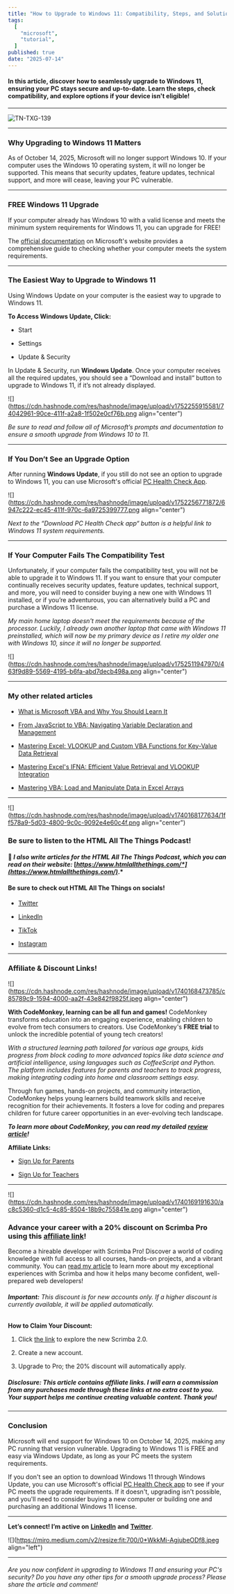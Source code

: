 ```yaml
---
title: "How to Upgrade to Windows 11: Compatibility, Steps, and Solutions"
tags:
  [
    "microsoft",
    "tutorial",
  ]
published: true
date: "2025-07-14"
---
```


#### In this article, discover how to seamlessly upgrade to Windows 11, ensuring your PC stays secure and up-to-date. Learn the steps, check compatibility, and explore options if your device isn't eligible!

---

![TN-TXG-139](img/07-14-25/TN-TXG-139.png)

---

### Why Upgrading to Windows 11 Matters

As of October 14, 2025, Microsoft will no longer support Windows 10. If your computer uses the Windows 10 operating system, it will no longer be supported. This means that security updates, feature updates, technical support, and more will cease, leaving your PC vulnerable.

---

### FREE Windows 11 Upgrade

If your computer already has Windows 10 with a valid license and meets the minimum system requirements for Windows 11, you can upgrade for FREE!

The [official documentation](https://www.microsoft.com/en-us/windows/windows-11-specifications#table1) on Microsoft's website provides a comprehensive guide to checking whether your computer meets the system requirements.

---

### The Easiest Way to Upgrade to Windows 11

Using Windows Update on your computer is the easiest way to upgrade to Windows 11.

**To Access Windows Update, Click:**

* Start
    
* Settings
    
* Update & Security
    

In Update & Security, run **Windows Update**. Once your computer receives all the required updates, you should see a “Download and install“ button to upgrade to Windows 11, if it’s not already displayed.

![](https://cdn.hashnode.com/res/hashnode/image/upload/v1752255915581/74042961-90ce-411f-a2a8-1f502e0cf76b.png align="center")

*Be sure to read and follow all of Microsoft’s prompts and documentation to ensure a smooth upgrade from Windows 10 to 11.*

---

### If You Don’t See an Upgrade Option

After running **Windows Update**, if you still do not see an option to upgrade to Windows 11, you can use Microsoft's official [PC Health Check App](https://www.microsoft.com/en-us/windows/windows-11#pchealthcheck).

![](https://cdn.hashnode.com/res/hashnode/image/upload/v1752256771872/6947c222-ec45-411f-970c-6a9725399777.png align="center")

*Next to the “Download PC Health Check app“ button is a helpful link to Windows 11 system requirements.*

---

### If Your Computer Fails The Compatibility Test

Unfortunately, if your computer fails the compatibility test, you will not be able to upgrade it to Windows 11. If you want to ensure that your computer continually receives security updates, feature updates, technical support, and more, you will need to consider buying a new one with Windows 11 installed, or if you’re adventurous, you can alternatively build a PC and purchase a Windows 11 license.

*My main home laptop doesn't meet the requirements because of the processor. Luckily, I already own another laptop that came with Windows 11 preinstalled, which will now be my primary device as I retire my older one with Windows 10, since it will no longer be supported.*

![](https://cdn.hashnode.com/res/hashnode/image/upload/v1752511947970/463f9d89-5569-4195-b6fa-abd7decb498a.png align="center")

---

### My other related articles

* [What is Microsoft VBA and Why You Should Learn It](https://selftaughttxg.com/2025/02-25/what-is-microsoft-vba-and-why-you-should-learn-it/)
    
* [From JavaScript to VBA: Navigating Variable Declaration and Management](https://selftaughttxg.com/2025/03-25/from-javascript-to-vba-navigating-variable-declaration-and-management/)
    
* [Mastering Excel: VLOOKUP and Custom VBA Functions for Key-Value Data Retrieval](https://selftaughttxg.com/2025/03-25/mastering-excel-vlookup-and-custom-vba-functions-for-key-value-data-retrieval/)
    
* [Mastering Excel's IFNA: Efficient Value Retrieval and VLOOKUP Integration](https://selftaughttxg.com/2025/03-25/mastering-excels-ifna-efficient-value-retrieval-and-vlookup-integration/)
    
* [Mastering VBA: Load and Manipulate Data in Excel Arrays](https://selftaughttxg.com/2025/04-25/mastering-vba-load-and-manipulate-data-in-excel-arrays/)
    

---

![](https://cdn.hashnode.com/res/hashnode/image/upload/v1740168177634/1ff578a9-5d03-4800-9c0c-9092e4e60c4f.png align="center")

### **Be sure to listen to the HTML All The Things Podcast!**

#### 📝 *I also write articles for the HTML All The Things Podcast, which you can read on their website:* [*https://www.htmlallthethings.com/*](https://www.htmlallthethings.com/)*.*

#### **Be sure to check out HTML All The Things on socials!**

* [Twitter](https://twitter.com/htmleverything)
    
* [LinkedIn](https://www.linkedin.com/company/html-all-the-things/)
    
* [TikTok](https://www.tiktok.com/@htmlallthethings)
    
* [Instagram](https://www.instagram.com/htmlallthethings/)
    

---

### Affiliate & Discount Links!

![](https://cdn.hashnode.com/res/hashnode/image/upload/v1740168473785/c85789c9-1594-4000-aa2f-43e842f9825f.jpeg align="center")

**With CodeMonkey, learning can be all fun and games!** CodeMonkey transforms education into an engaging experience, enabling children to evolve from tech consumers to creators. Use CodeMonkey's **FREE trial** to unlock the incredible potential of young tech creators!

*With a structured learning path tailored for various age groups, kids progress from block coding to more advanced topics like data science and artificial intelligence, using languages such as CoffeeScript and Python. The platform includes features for parents and teachers to track progress, making integrating coding into home and classroom settings easy.*

Through fun games, hands-on projects, and community interaction, CodeMonkey helps young learners build teamwork skills and receive recognition for their achievements. It fosters a love for coding and prepares children for future career opportunities in an ever-evolving tech landscape.

***To learn more about CodeMonkey, you can read my detailed*** [***review article***](https://selftaughttxg.com/2025/02-25/inspiring-young-coders-how-codemonkey-turns-kids-into-tech-creators/)***!***

**Affiliate Links:**

* [Sign Up for Parents](https://codemonkey.sjv.io/c/5987452/919057/12259)
    
* [Sign Up for Teachers](https://codemonkey.sjv.io/c/5987452/919060/12259)
    

---

![](https://cdn.hashnode.com/res/hashnode/image/upload/v1740169191630/ac8c5360-d1c5-4c85-8504-18b9c755841e.png align="center")

### Advance your career with a 20% discount on Scrimba Pro using this [affiliate link](https://scrimba.com/?via=MichaelLarocca)!

Become a hireable developer with Scrimba Pro! Discover a world of coding knowledge with full access to all courses, hands-on projects, and a vibrant community. You can [read my article](https://selftaughttxg.com/2021/06-21/06-07-21/) to learn more about my exceptional experiences with Scrimba and how it helps many become confident, well-prepared web developers!

###### ***Important:*** *This discount is for new accounts only. If a higher discount is currently available, it will be applied automatically.*

**How to Claim Your Discount:**

1. Click [the link](https://scrimba.com/?via=MichaelLarocca) to explore the new Scrimba 2.0.
    
2. Create a new account.
    
3. Upgrade to Pro; the 20% discount will automatically apply.
    

##### ***Disclosure:*** *This article contains affiliate links. I will earn a commission from any purchases made through these links at no extra cost to you. Your support helps me continue creating valuable content. Thank you!*

---

### Conclusion

Microsoft will end support for Windows 10 on October 14, 2025, making any PC running that version vulnerable. Upgrading to Windows 11 is FREE and easy via Windows Update, as long as your PC meets the system requirements.

If you don't see an option to download Windows 11 through Windows Update, you can use Microsoft's official [PC Health Check app](https://www.microsoft.com/en-us/windows/windows-11#pchealthcheck) to see if your PC meets the upgrade requirements. If it doesn't, upgrading isn't possible, and you'll need to consider buying a new computer or building one and purchasing an additional Windows 11 license.

---

**Let’s connect! I’m active on** [**LinkedIn**](https://www.linkedin.com/in/michaeljudelarocca/) **and** [**Twitter**](https://twitter.com/MikeJudeLarocca).

![](https://miro.medium.com/v2/resize:fit:700/0*WkkMi-AgjubeODf8.jpeg align="left")

---

###### *Are you now confident in upgrading to Windows 11 and ensuring your PC's security? Do you have any other tips for a smooth upgrade process? Please share the article and comment!*
